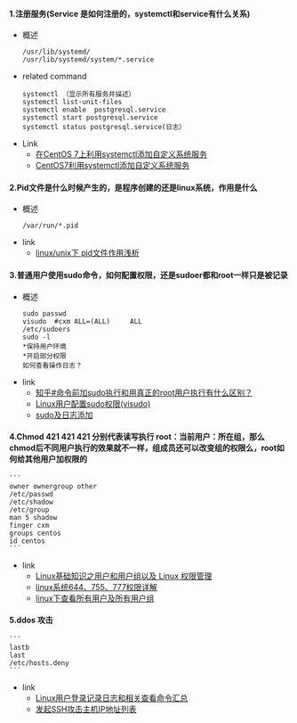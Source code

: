 #### 1.注册服务(Service 是如何注册的，systemctl和service有什么关系)
*   概述
    ```
    /usr/lib/systemd/
    /usr/lib/systemd/system/*.service
    ```
*   related command
    ```
    systemctl （显示所有服务并描述）
    systemctl list-unit-files
    systemctl enable  postgresql.service
    systemctl start postgresql.service
    systemctl status postgresql.service(日志）
    ```
*   Link
    *   [在CentOS 7上利用systemctl添加自定义系统服务](https://www.linuxidc.com/Linux/2014-07/104487.htm)
    *   [CentOS7利用systemctl添加自定义系统服务](https://blog.csdn.net/gbenson/article/details/51083817)
#### 2.Pid文件是什么时候产生的，是程序创建的还是linux系统，作用是什么
*   概述
    ```
    /var/run/*.pid
    ```
*   link
    *   [linux/unix下 pid文件作用浅析](https://blog.csdn.net/yinqingwang/article/details/52841744)
#### 3.普通用户使用sudo命令，如何配置权限，还是sudoer都和root一样只是被记录
*   概述
    ```
    sudo passwd
    visudo  #cxm ALL=(ALL)     ALL
    /etc/sudoers
    sudo -l
    *保持用户环境
    *开启部分权限
    如何查看操作日志？
    ```
*   link
    *   [知乎#命令前加sudo执行和用真正的root用户执行有什么区别？](https://www.zhihu.com/question/51746286?from=profile_question_card)
    *   [Linux用户配置sudo权限(visudo)](https://blog.csdn.net/a19881029/article/details/18730671)
    *   [sudo及日志添加](https://blog.csdn.net/xyz846/article/details/26406955)
#### 4.Chmod 421 421 421 分别代表读写执行 root：当前用户：所在组，那么chmod后不同用户执行的效果就不一样，组成员还可以改变组的权限么，root如何给其他用户加权限的
    ```
    owner ownergroup other
    /etc/passwd
    /etc/shadow
    /etc/group
    man 5 shadow
    finger cxm
    groups centos
    id centos
    ```
*   link
    *   [Linux基础知识之用户和用户组以及 Linux 权限管理](https://www.linuxidc.com/Linux/2016-10/136251.htm)
    *   [linux系统644、755、777权限详解](https://blog.csdn.net/u014316462/article/details/52241685)
    *   [linux下查看所有用户及所有用户组](https://www.cnblogs.com/jackyyou/p/5498083.html)
#### 5.ddos 攻击
    ```
    lastb
    last
    /etc/hosts.deny
    ```
*   link
    *   [Linux用户登录记录日志和相关查看命令汇总](https://www.cnblogs.com/lizhaoxian/p/5981029.html)
    *   [发起SSH攻击主机IP地址列表](http://antivirus.neu.edu.cn/scan/ssh.php)
